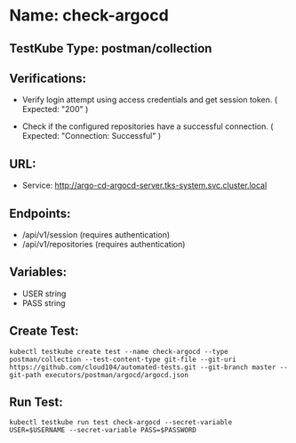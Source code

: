 # Name: check-argocd

## TestKube Type: postman/collection

## Verifications:

- Verify login attempt using access credentials and get session token. ( Expected: "200" )

- Check if the configured repositories have a successful connection. ( Expected: "Connection: Successful" )
 
## URL:

- Service: http://argo-cd-argocd-server.tks-system.svc.cluster.local

## Endpoints:

- /api/v1/session (requires authentication)
- /api/v1/repositories (requires authentication)

## Variables:

- USER string
- PASS string

## Create Test:

```
kubectl testkube create test --name check-argocd --type postman/collection --test-content-type git-file --git-uri https://github.com/cloud104/automated-tests.git --git-branch master --git-path executors/postman/argocd/argocd.json
```
## Run Test:

```
kubectl testkube run test check-argocd --secret-variable USER=$USERNAME --secret-variable PASS=$PASSWORD
```